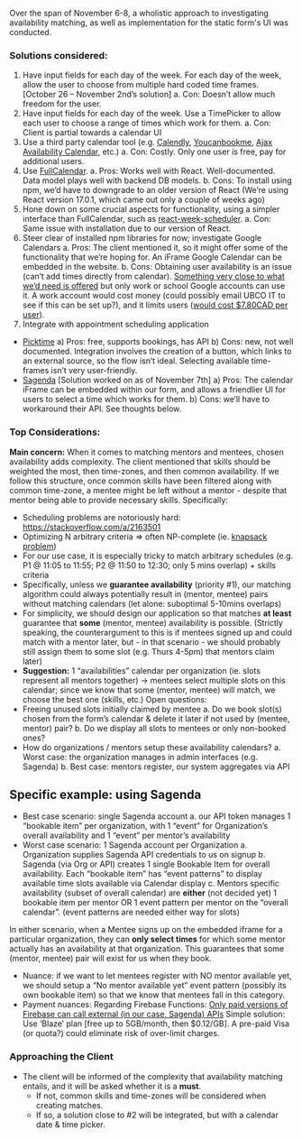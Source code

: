 Over the span of November 6-8, a wholistic approach to investigating availability matching, as well as implementation for the static form's UI was conducted.

### Solutions considered:

1. Have input fields for each day of the week. For each day of the week, allow the user to choose from multiple hard coded time frames. [October 26 – November 2nd’s solution]
   a. Con: Doesn’t allow much freedom for the user.
2. Have input fields for each day of the week. Use a TimePicker to allow each user to choose a range of times which work for them.
   a. Con: Client is partial towards a calendar UI
3. Use a third party calendar tool (e.g. [Calendly](https://calendly.com/pages/integrations/calendars), [Youcanbookme](https://support.youcanbook.me/article/33-embed-your-booking-page-on-your-website?fbclid=IwAR08IKXsgnTY1CS0sglzEK49arOFEqd7fnVzfeO4tvxt3s9ZFb1uEuWoy9k#iframe), [Ajax Availability Calendar](https://www.ajaxavailabilitycalendar.com/), etc.)
   a. Con: Costly. Only one user is free, pay for additional users.
4. Use [FullCalendar](https://fullcalendar.io/).
   a. Pros: Works well with React. Well-documented. Data model plays well with backend DB models.
   b. Cons: To install using npm, we’d have to downgrade to an older version of React (We’re using React version 17.0.1, which came out only a couple of weeks ago)
5. Hone down on some crucial aspects for functionality, using a simpler interface than FullCalendar, such as [react-week-scheduler](https://www.npmjs.com/package/react-weekly-scheduler).
   a. Con: Same issue with installation due to our version of React.
6. Steer clear of installed npm libraries for now; investigate Google Calendars
   a. Pros: The client mentioned it, so it might offer some of the functionality that we’re hoping for. An iFrame Google Calendar can be embedded in the website.
   b. Cons: Obtaining user availability is an issue (can’t add times directly from calendar). [Something very close to what we’d need is offered](https://support.google.com/calendar/answer/190998?co=GENIE.Platform%3DDesktop&hl=en&fbclid=IwAR2WMemqn-_LK7PfZU9jgWTPfLsz-aLF-ak9XVJA5fLeMYDLS89_GIRIlFw) but only work or school Google accounts can use it. A work account would cost money (could possibly email UBCO IT to see if this can be set up?), and it limits users ([would cost \$7.80CAD per user](https://workspace.google.ca/intl/en_ca/pricing.html)).
7. Integrate with appointment scheduling application

- [Picktime](https://www.picktime.com/)
  a) Pros: free, supports bookings, has API
  b) Cons: new, not well documented. Integration involves the creation of a button, which links to an external source, so the flow isn’t ideal. Selecting available time-frames isn’t very user-friendly.
- [Sagenda](https://www.sagenda.com/demo/calendar/) [Solution worked on as of November 7th]
  a) Pros: The calendar iFrame can be embedded within our form, and allows a friendlier UI for users to select a time which works for them.
  b) Cons: we’ll have to workaround their API. See thoughts below.

### Top Considerations:

**Main concern:** When it comes to matching mentors and mentees, chosen availability adds complexity. The client mentioned that skills should be weighted the most, then time-zones, and then common availability. If we follow this structure, once common skills have been filtered along with common time-zone, a mentee might be left without a mentor - despite that mentor being able to provide necessary skills. Specifically:

- Scheduling problems are notoriously hard: https://stackoverflow.com/a/2163501
- Optimizing N arbitrary criteria => often NP-complete (ie. [knapsack problem](https://en.wikipedia.org/wiki/Knapsack_problem#Computational_complexity))
- For our use case, it is especially tricky to match arbitrary schedules (e.g. P1 @ 11:05 to 11:55; P2 @ 11:50 to 12:30; only 5 mins overlap) + skills criteria
- Specifically, unless we **guarantee availability** (priority #1), our matching algorithm could always potentially result in (mentor, mentee) pairs without matching calendars (let alone: suboptimal 5-10mins overlaps)
- For simplicity, we should design our application so that matches **at least** guarantee that **some** (mentor, mentee) availability is possible. (Strictly speaking, the counterargument to this is if mentees signed up and could match with a mentor later, but - in that scenario - we should probably still assign them to some slot (e.g. Thurs 4-5pm) that mentors claim later)
- **Suggestion:** 1 “availabilities” calendar per organization (ie. slots represent all mentors together) → mentees select multiple slots on this calendar; since we know that some (mentor, mentee) will match, we choose the best one (skills, etc.)
  Open questions:
- Freeing unused slots initially claimed by mentee
  a. Do we book slot(s) chosen from the form’s calendar & delete it later if not used by (mentee, mentor) pair?
  b. Do we display all slots to mentees or only non-booked ones?
- How do organizations / mentors setup these availability calendars?
  a. Worst case: the organization manages in admin interfaces (e.g. Sagenda)
  b. Best case: mentors register, our system aggregates via API

## Specific example: using Sagenda

- Best case scenario: single Sagenda account
  a. our API token manages 1 “bookable item” per organization, with 1 “event” for Organization’s overall availability and 1 “event” per mentor’s availability
- Worst case scenario: 1 Sagenda account per Organization
  a. Organization supplies Sagenda API credentials to us on signup
  b. Sagenda (via Org or API) creates 1 single Bookable Item for overall availability. Each “bookable item” has “event patterns” to display available time slots available via Calendar display
  c. Mentors specific availability (subset of overall calendar) are **either** (not decided yet) 1 bookable item per mentor OR 1 event pattern per mentor on the “overall calendar”. (event patterns are needed either way for slots)

In either scenario, when a Mentee signs up on the embedded iframe for a particular organization, they can **only select times** for which some mentor actually has an availability at that organization. This guarantees that some (mentor, mentee) pair will exist for us when they book.

- Nuance: if we want to let mentees register with NO mentor available yet, we should setup a “No mentor available yet” event pattern (possibly its own bookable item) so that we know that mentees fall in this category.
- Payment nuances:
  Regarding Firebase Functions: [Only paid versions of Firebase can call external (in our case, Sagenda) APIs](https://stackoverflow.com/questions/50002469/http-request-to-an-external-api-in-firebase-cloud-functions-spark-tier-refused/50007666#50007666)
  Simple solution: Use ‘Blaze’ plan [free up to 5GB/month, then $0.12/GB]. A pre-paid Visa (or quota?) could eliminate risk of over-limit charges.

### Approaching the Client

- The client will be informed of the complexity that availability matching entails, and it will be asked whether it is a **must**.
  - If not, common skills and time-zones will be considered when creating matches.
  - If so, a solution close to #2 will be integrated, but with a calendar date & time picker.
